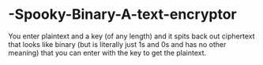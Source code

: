 # -Spooky-Binary-A-text-encryptor
You enter plaintext and a key (of any length) and it spits back out ciphertext that looks like binary (but is literally just 1s and 0s and has no other meaning) that you can enter with the key to get the plaintext.
